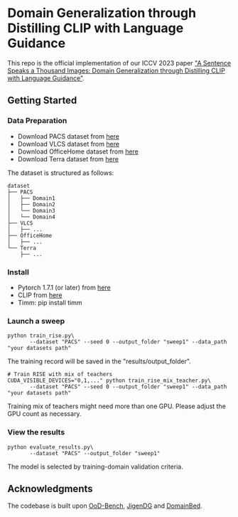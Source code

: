 # Domain Generalization through Distilling CLIP with Language Guidance

This repo is the official implementation of our ICCV 2023 paper ["A Sentence Speaks a Thousand Images: Domain Generalization through Distilling CLIP with Language Guidance"](https://browse.arxiv.org/pdf/2309.12530v1.pdf).

## Getting Started

### Data Preparation
* Download PACS dataset from [here](https://drive.google.com/file/d/1PadzfWayyfyb9idS9n8mP_PjgwfCgLrD/view?usp=sharing)
* Download VLCS dataset from [here](https://drive.google.com/file/d/1VqN_krgoc1qKkO9m__0tCmceuZcDzskc/view?usp=drive_link)
* Download OfficeHome dataset from [here](https://drive.google.com/file/d/1llt8XIdCoYYcf8znposggDRjKtJh1O8X/view?usp=drive_link)
* Download Terra dataset from [here](https://drive.google.com/file/d/1i0O4e7YkW4hUP-nA56LhMSkIpr6rCi1j/view?usp=drive_link)

The dataset is structured as follows:
```
dataset
├── PACS
│   ├── Domain1
│   ├── Domain2
│   └── Domain3
│   └── Domain4
├── VLCS
│   ├── ...
├── OfficeHome
│   ├── ...
└── Terra
    ├── ...
```

### Install
* Pytorch 1.7.1 (or later) from [here](https://pytorch.org/)
* CLIP from [here](https://github.com/openai/CLIP)
* Timm: pip install timm

### Launch a sweep
```
python train_rise.py\
       --dataset "PACS" --seed 0 --output_folder "sweep1" --data_path "your datasets path"
```
The training record will be saved in the "results/output_folder".

```
# Train RISE with mix of teachers
CUDA_VISIBLE_DEVICES="0,1,..." python train_rise_mix_teacher.py\
       --dataset "PACS" --seed 0 --output_folder "sweep1" --data_path "your datasets path"
```
Training mix of teachers might need more than one GPU. Please adjust the GPU count as necessary. 

### View the results

```
python evaluate_results.py\
       --dataset "PACS" --output_folder "sweep1"
```
The model is selected by training-domain validation criteria.

## Acknowledgments
The codebase is built upon [OoD-Bench](https://github.com/ynysjtu/ood_bench), [JigenDG](https://github.com/fmcarlucci/JigenDG) and [DomainBed](https://github.com/facebookresearch/DomainBed).

